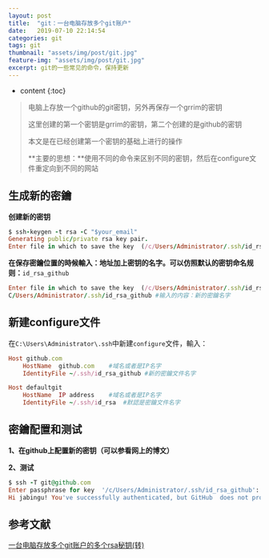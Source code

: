 ```yaml
---
layout: post
title:  "git：一台电脑存放多个git账户"
date:   2019-07-10 22:14:54
categories: git
tags: git
thumbnail: "assets/img/post/git.jpg"
feature-img: "assets/img/post/git.jpg"
excerpt: git的一些常见的命令，保持更新
---
```


* content
{:toc}
> 电脑上存放一个github的git密钥，另外再保存一个grrim的密钥
>
> 这里创建的第一个密钥是grrim的密钥，第二个创建的是github的密钥
>
> 本文是在已经创建第一个密钥的基础上进行的操作
>
> **主要的思想：**使用不同的命令来区别不同的密钥，然后在configure文件重定向到不同的网站



## 生成新的密鑰

**创建新的密钥**

```ruby
$ ssh-keygen -t rsa -C "$your_email"
Generating public/private rsa key pair.
Enter file in which to save the key  (/c/Users/Administrator/.ssh/id_rsa):
```

**在保存密鑰位置的時候輸入：地址加上密钥的名字。可以仿照默认的密钥命名规则：**`id_rsa_github`

```ruby
Enter file in which to save the key  (/c/Users/Administrator/.ssh/id_rsa):
C/Users/Administrator/.ssh/id_rsa_github #输入的内容：新的密鑰名字
```



## 新建configure文件

在`C:\Users\Administrator\.ssh`中新建`configure`文件，輸入：

```ruby
Host github.com
    HostName  github.com    #域名或者是IP名字
    IdentityFile ~/.ssh/id_rsa_github #新的密鑰文件名字

Host defaultgit
    HostName  IP address    #域名或者是IP名字
    IdentityFile ~/.ssh/id_rsa  #默認是密鑰文件名字
```



## 密鑰配置和测试

**1、在github上配置新的密钥（可以参看网上的博文）**

**2、测试**

```ruby
$ ssh -T git@github.com
Enter passphrase for key  '/c/Users/Administrator/.ssh/id_rsa_github':
Hi jabingu! You've successfully authenticated, but GitHub  does not provide shell access.
```



## 参考文献

[一台电脑存放多个git账户的多个rsa秘钥(转)](https://www.cnblogs.com/jikexianfeng/p/5873698.html)

